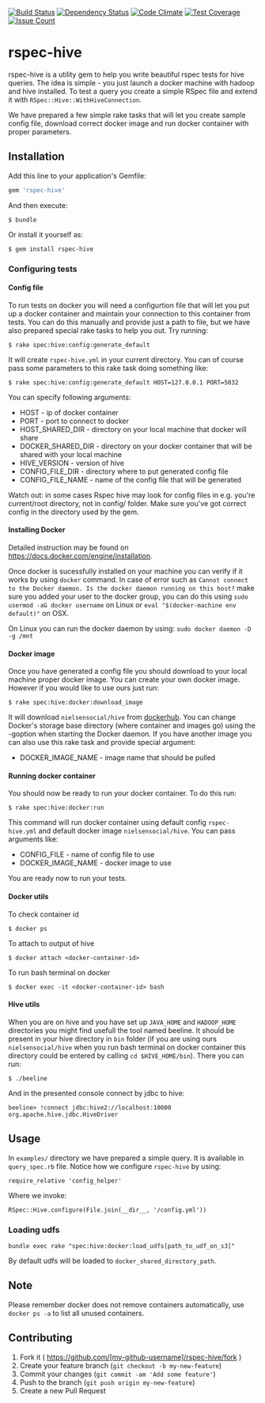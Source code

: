 [![Build Status](https://travis-ci.org/u2i/rspec-hive.svg?branch=master)](https://travis-ci.org/u2i/rspec-hive)
[![Dependency Status](https://gemnasium.com/u2i/rspec-hive.svg)](https://gemnasium.com/u2i/rspec-hive)
[![Code Climate](https://codeclimate.com/repos/567b03d7bd3f3b2512002248/badges/85abbc07acb75f664185/gpa.svg)](https://codeclimate.com/repos/567b03d7bd3f3b2512002248/feed)
[![Test Coverage](https://codeclimate.com/repos/567b03d7bd3f3b2512002248/badges/85abbc07acb75f664185/coverage.svg)](https://codeclimate.com/repos/567b03d7bd3f3b2512002248/coverage)
[![Issue Count](https://codeclimate.com/repos/567b03d7bd3f3b2512002248/badges/85abbc07acb75f664185/issue_count.svg)](https://codeclimate.com/repos/567b03d7bd3f3b2512002248/feed)

# rspec-hive

rspec-hive is a utility gem to help you write beautiful rspec tests for hive queries. The idea is simple - you just launch a docker machine with hadoop and hive installed. To test a query you create a simple RSpec file and extend it with `RSpec::Hive::WithHiveConnection`.

We have prepared a few simple rake tasks that will let you create sample config file, download correct docker image and run docker container with proper parameters.

## Installation

Add this line to your application's Gemfile:

```ruby
gem 'rspec-hive'
```

And then execute:

    $ bundle

Or install it yourself as:

    $ gem install rspec-hive

### Configuring tests

#### Config file

To run tests on docker you will need a configurtion file that will let you put up a docker container and maintain your connection to this container from tests. You can do this manually and provide just a path to file, but we have also prepared special rake tasks to help you out. Try running:

    $ rake spec:hive:config:generate_default

It will create `rspec-hive.yml` in your current directory. You can of course pass some parameters to this rake task doing something like:

    $ rake spec:hive:config:generate_default HOST=127.0.0.1 PORT=5032

You can specify following arguments:
* HOST - ip of docker container
* PORT - port to connect to docker
* HOST_SHARED_DIR - directory on your local machine that docker will share
* DOCKER_SHARED_DIR - directory on your docker container that will be shared with your local machine
* HIVE_VERSION - version of hive
* CONFIG_FILE_DIR - directory where to put generated config file
* CONFIG_FILE_NAME - name of the config file that will be generated

Watch out: in some cases Rspec hive may look for config files in e.g. you're current/root directory, not in config/ folder. Make sure you've got correct config in the directory used by the gem.

#### Installing Docker
Detailed instruction may be found on https://docs.docker.com/engine/installation.

Once docker is sucessfully installed on your machine you can verify if it works by using `docker` command.
In case of error such as `Cannot connect to the Docker daemon. Is the docker daemon running on this host?` make sure you added your user to the docker group, you can do this using `sudo usermod -aG docker username` on Linux or `eval "$(docker-machine env default)"` on OSX.

On Linux you can run the docker daemon by using:
`sudo docker daemon -D -g /mnt`

#### Docker image
Once you have generated a config file you should download to your local machine proper docker image. You can create your own docker image. However if you would like to use ours just run:

    $ rake spec:hive:docker:download_image

It will download `nielsensocial/hive` from [dockerhub](https://hub.docker.com/r/nielsensocial/hive/).
You can change Docker's storage base directory (where container and images go) using the -goption when starting the Docker daemon.
If you have another image you can also use this rake task and provide special argument:
* DOCKER_IMAGE_NAME - image name that should be pulled


#### Running docker container
You should now be ready to run your docker container. To do this run:

    $ rake spec:hive:docker:run

This command will run docker container using default config `rspec-hive.yml` and default docker image `nielsensocial/hive`. You can pass arguments like:
* CONFIG_FILE - name of config file to use
* DOCKER_IMAGE_NAME - docker image to use

You are ready now to run your tests.

#### Docker utils

To check container id

`$ docker ps`

To attach to output of hive

`$ docker attach <docker-container-id>`

To run bash terminal on docker

`$ docker exec -it <docker-container-id> bash`

#### Hive utils

When you are on hive and you have set up `JAVA_HOME` and `HADOOP_HOME` directories you might find usefull the tool named beeline. It should be present in your hive directory in `bin` folder (if you are using ours `nielsensocial/hive` when you run bash terminal on docker container this directory could be entered by calling `cd $HIVE_HOME/bin`). There you can run:

    $ ./beeline

And in the presented console connect by jdbc to hive:

    beeline> !connect jdbc:hive2://localhost:10000 org.apache.hive.jdbc.HiveDriver

## Usage

In `examples/` directory we have prepared a simple query. It is available in `query_spec.rb` file. Notice how we configure `rspec-hive` by using:

    require_relative 'config_helper'

Where we invoke:

    RSpec::Hive.configure(File.join(__dir__, '/config.yml'))

### Loading udfs

`bundle exec rake "spec:hive:docker:load_udfs[path_to_udf_on_s3]"`

By default udfs will be loaded to `docker_shared_directory_path`.


## Note

Please remember docker does not remove containers automatically, use `docker ps -a` to list all unused containers.

## Contributing

1. Fork it ( https://github.com/[my-github-username]/rspec-hive/fork )
2. Create your feature branch (`git checkout -b my-new-feature`)
3. Commit your changes (`git commit -am 'Add some feature'`)
4. Push to the branch (`git push origin my-new-feature`)
5. Create a new Pull Request
